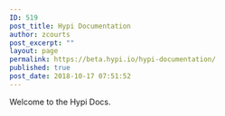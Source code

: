 ```yaml
---
ID: 519
post_title: Hypi Documentation
author: zcourts
post_excerpt: ""
layout: page
permalink: https://beta.hypi.io/hypi-documentation/
published: true
post_date: 2018-10-17 07:51:52
---
```

<!-- wp:paragraph -->

Welcome to the Hypi Docs.

<!-- /wp:paragraph -->